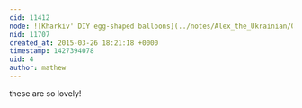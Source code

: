 ```yaml
---
cid: 11412
node: ![Kharkiv' DIY egg-shaped balloons](../notes/Alex_the_Ukrainian/03-21-2015/kharkiv-diy-egg-shaped-balloons)
nid: 11707
created_at: 2015-03-26 18:21:18 +0000
timestamp: 1427394078
uid: 4
author: mathew
---
```


these are so lovely!